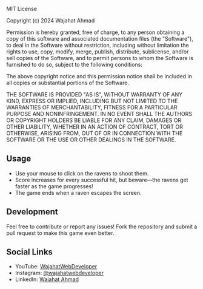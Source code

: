 MIT License

Copyright (c) 2024 Wajahat Ahmad

Permission is hereby granted, free of charge, to any person obtaining a copy of this software and associated documentation files (the "Software"), to deal in the Software without restriction, including without limitation the rights to use, copy, modify, merge, publish, distribute, sublicense, and/or sell copies of the Software, and to permit persons to whom the Software is furnished to do so, subject to the following conditions:

The above copyright notice and this permission notice shall be included in all copies or substantial portions of the Software.

THE SOFTWARE IS PROVIDED "AS IS", WITHOUT WARRANTY OF ANY KIND, EXPRESS OR IMPLIED, INCLUDING BUT NOT LIMITED TO THE WARRANTIES OF MERCHANTABILITY, FITNESS FOR A PARTICULAR PURPOSE AND NONINFRINGEMENT. IN NO EVENT SHALL THE AUTHORS OR COPYRIGHT HOLDERS BE LIABLE FOR ANY CLAIM, DAMAGES OR OTHER LIABILITY, WHETHER IN AN ACTION OF CONTRACT, TORT OR OTHERWISE, ARISING FROM, OUT OF OR IN CONNECTION WITH THE SOFTWARE OR THE USE OR OTHER DEALINGS IN THE SOFTWARE.


## Usage
- Use your mouse to click on the ravens to shoot them.
- Score increases for every successful hit, but beware—the ravens get faster as the game progresses!
- The game ends when a raven escapes the screen.

## Development
Feel free to contribute or report any issues! Fork the repository and submit a pull request to make this game even better.

## Social Links
- YouTube: [WajahatWebDeveloper](https://www.youtube.com/@WajahatWebDeveloper)
- Instagram: [@wajahatwebdeveloper](https://www.instagram.com/wajahatwebdeveloper/)
- LinkedIn: [Wajahat Ahmad](https://www.linkedin.com/in/wajahat-ahmad-5b493b181/)